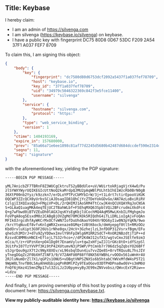 Title: Keybase
---

I hereby claim:

  * I am an admin of https://silvenga.com
  * I am silvenga (https://keybase.io/silvenga) on keybase.
  * I have a public key with fingerprint DC75 80D8 0D67 53DC F209  2A54 37F1 A037 FEF7 8709

To claim this, I am signing this object:

```json
{
    "body": {
        "key": {
            "fingerprint": "dc7580d80d6753dcf2092a5437f1a037fef78709",
            "host": "keybase.io",
            "key_id": "37f1a037fef78709",
            "uid": "34979c5046322369c842f3e5fce11400",
            "username": "silvenga"
        },
        "service": {
            "hostname": "silvenga.com",
            "protocol": "https:"
        },
        "type": "web_service_binding",
        "version": 1
    },
    "ctime": 1404193169,
    "expire_in": 157680000,
    "prev": "85a66a71e6ee1898c81af77d2245d5680b42487d684dccdef590e2314d3963a2",
    "seqno": 11,
    "tag": "signature"
}
```

with the aforementioned key, yielding the PGP signature:

```
-----BEGIN PGP MESSAGE-----

yML7AnicbZF7TBRnF8Z3WUCgCktruTS2yBBdUle+uV/WUirtokRjagVjrX4wO/Pu
zlSYWXYWyrUQIKEGIcUttNoQ2kaMrdpQJMU2pAqWBlPULhtbIhE1WzcRb0BrN0gB
36XtP00nb2Yyz/k9zzkn7/erDLoYPTPzCbMYbIrW/3j+t1Ldrt7ctirEpooViKUK
OQCWP3ZZcQCX0yUrbsSCiAJDsagID81QhCjYcZTDeYokGDvGo/AN7AzLoBxiRiRV
CzlgjI3XQIasQg3+FMgiVP+DL/2rQHIMJ1AoSRM4TtCcwJK4nQCUXQAYRqJoCNSA
S+GLAaQ1uagMKA4eqTEjUC2TBahWLbf+F5EhqMXQ63SpblVQi2BFcrudmiXkdFc4
Q+g7wFbwd0iBTVZEuDh0lAGXJqsKYsEgKbjlUCochMQ4AqM5MwLKnbILFMghgmJo
FoVPqA8og5EsxdM0z2CABgBjOVZgMd7OMCKOk5RIQdhG4iTLiDRLioIgAjvFoQAn
MFIkOJrgcdhfAyWKCrMxOCfvWN7IofDuUhdAaoYG94Xr9DG6yIiw0N3pYqKN/9wo
/krcYtqNuvEf8vfvKnlgWRX2xenaze8GMq+1VBtK6ocb/dmHyepgf0tl5+RMzOOz
KbdOrvluXipt3G9F26Us1rNhe0qx/2HcV+3GzhejlzL3nfDOP312VsrxfBgm/EFu
qheSzh3M3rJ+d7u9ZyYDDwxImvlY9hFpIWlg6M1RR2SdCT+RnOR2NBzdtjT1P++d
RzsvdC8MM6sHNCE+EflojL7S32rhco+//dP2K4WJ12sfX3/wgtvCmxJSEtfe9zm3
eCca/t/z+rUPznXe+pO41Dg0t7EnamVylu+tqw2xHfjwZJJ1rGKc8tO+idfSzpSl
3UitPxI07TzYVVPf3Ki9tP42XUtumvN3jPSWP/PtCmnb7r706dz5qZqbsYO26BFf
s5JgrQou9gzX7t2c9NyX8XEv/xL96sbqtDun4iu7vvZQe8S+8rvTRQuu8L7hsJIV
yTnegDGqZc2F0bXHfZlNF3/9/V72AHFU0P88ff8NX56YWBhLrvOOOx561uWnHr4U
2RJluNumDrZl7X1/qGP2s1ONU5+vDBqtVNPSZNXSs6b5htabCYWVxMfdW4sP5T21
9WpW8LTnvfB0L5AyAhHdGbipqPnR0MlPZy9TEaOGovO3DTPHDPna8wd6V+s3mM6U
FnQf6jKmz415mnZMp17ul3ZcLJzIU0pymvyByJE99xZNVvobsz/QWvcExY2Riw==
=Ldzu
-----END PGP MESSAGE-----
```

And finally, I am proving ownership of this host by posting a copy of this document here: <a href="https://silvenga.com/keybase.txt" alt class="disable-ajax">https://silvenga.com/keybase.txt</a>.

**View my publicly-auditable identity here: https://keybase.io/silvenga**